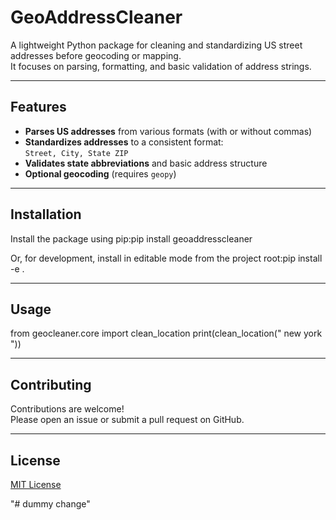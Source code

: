 # GeoAddressCleaner

A lightweight Python package for cleaning and standardizing US street addresses before geocoding or mapping.  
It focuses on parsing, formatting, and basic validation of address strings.

---

## Features

- **Parses US addresses** from various formats (with or without commas)
- **Standardizes addresses** to a consistent format:  
  `Street, City, State ZIP`
- **Validates state abbreviations** and basic address structure
- **Optional geocoding** (requires `geopy`)

---

## Installation

Install the package using pip:pip install geoaddresscleaner



Or, for development, install in editable mode from the project root:pip install -e .


---

## Usage

from geocleaner.core import clean_location
print(clean_location("   new york  "))  


---

## Contributing

Contributions are welcome!  
Please open an issue or submit a pull request on GitHub.

---

## License

[MIT License](LICENSE) 




"# dummy change" 
